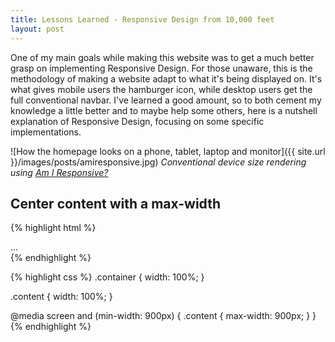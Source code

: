 ```yaml
---
title: Lessons Learned - Responsive Design from 10,000 feet
layout: post
---
```

One of my main goals while making this website was to get a much better grasp on implementing Responsive Design. For those unaware, this is the methodology of making a website adapt to what it's being displayed on. It's what gives mobile users the hamburger icon, while desktop users get the full conventional navbar. I've learned a good amount, so to both cement my knowledge a little better and to maybe help some others, here is a nutshell explanation of Responsive Design, focusing on some specific implementations.

![How the homepage looks on a phone, tablet, laptop and monitor]({{ site.url }}/images/posts/amiresponsive.jpg)
*Conventional device size rendering using [Am I Responsive?](http://ami.responsivedesign.is/)*

## Center content with a max-width

{% highlight html %}
<div class="container">
  <div class="content">
     ...
  </div>
</div>
{% endhighlight %}

{% highlight css %}
.container {
    width: 100%;
}

.content {
    width: 100%;
}

@media screen and (min-width: 900px) {
    .content {
        max-width: 900px;
    }
}
{% endhighlight %}
